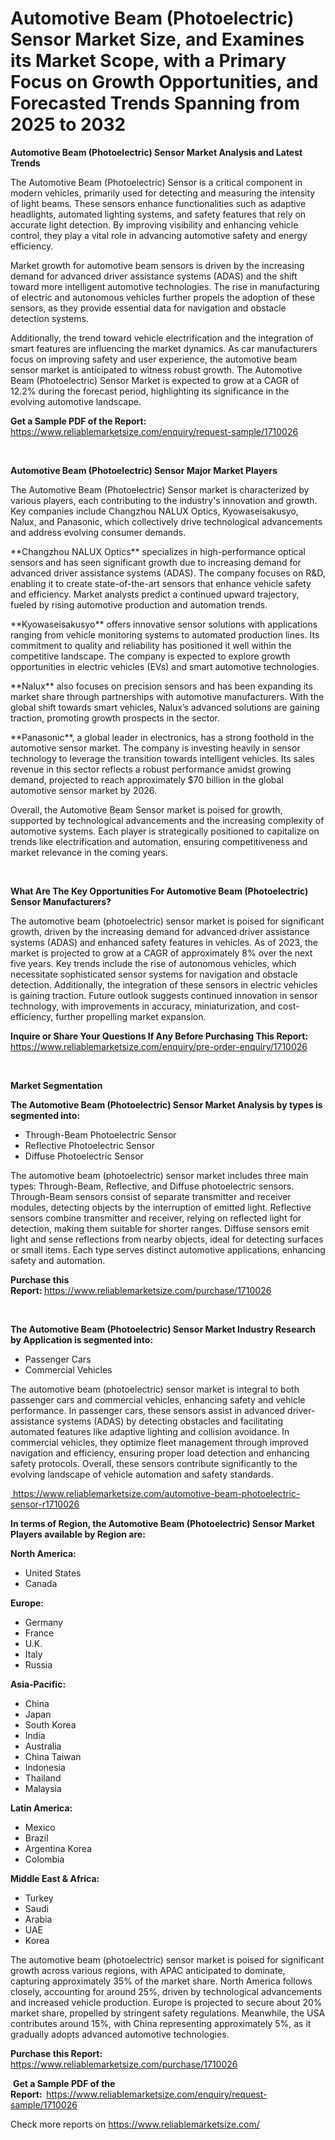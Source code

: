<p><h1>Automotive Beam (Photoelectric) Sensor Market Size, and Examines its Market Scope, with a Primary Focus on Growth Opportunities, and Forecasted Trends Spanning from 2025 to 2032</h1></p><p><strong>Automotive Beam (Photoelectric) Sensor Market Analysis and Latest Trends</strong></p>
<p><p>The Automotive Beam (Photoelectric) Sensor is a critical component in modern vehicles, primarily used for detecting and measuring the intensity of light beams. These sensors enhance functionalities such as adaptive headlights, automated lighting systems, and safety features that rely on accurate light detection. By improving visibility and enhancing vehicle control, they play a vital role in advancing automotive safety and energy efficiency.</p><p>Market growth for automotive beam sensors is driven by the increasing demand for advanced driver assistance systems (ADAS) and the shift toward more intelligent automotive technologies. The rise in manufacturing of electric and autonomous vehicles further propels the adoption of these sensors, as they provide essential data for navigation and obstacle detection systems. </p><p>Additionally, the trend toward vehicle electrification and the integration of smart features are influencing the market dynamics. As car manufacturers focus on improving safety and user experience, the automotive beam sensor market is anticipated to witness robust growth. The Automotive Beam (Photoelectric) Sensor Market is expected to grow at a CAGR of 12.2% during the forecast period, highlighting its significance in the evolving automotive landscape.</p></p>
<p><strong>Get a Sample PDF of the Report:&nbsp;</strong> <a href="https://www.reliablemarketsize.com/enquiry/request-sample/1710026?utm_campaign=1133&utm_medium=2&utm_source=Github&utm_content=ia&utm_term=15022025&utm_id=automotive-beam-photoelectric-sensor">https://www.reliablemarketsize.com/enquiry/request-sample/1710026</a></p>
<p>&nbsp;</p>
<p><strong>Automotive Beam (Photoelectric) Sensor Major Market Players</strong></p>
<p><p>The Automotive Beam (Photoelectric) Sensor market is characterized by various players, each contributing to the industry's innovation and growth. Key companies include Changzhou NALUX Optics, Kyowaseisakusyo, Nalux, and Panasonic, which collectively drive technological advancements and address evolving consumer demands.</p><p>**Changzhou NALUX Optics** specializes in high-performance optical sensors and has seen significant growth due to increasing demand for advanced driver assistance systems (ADAS). The company focuses on R&D, enabling it to create state-of-the-art sensors that enhance vehicle safety and efficiency. Market analysts predict a continued upward trajectory, fueled by rising automotive production and automation trends.</p><p>**Kyowaseisakusyo** offers innovative sensor solutions with applications ranging from vehicle monitoring systems to automated production lines. Its commitment to quality and reliability has positioned it well within the competitive landscape. The company is expected to explore growth opportunities in electric vehicles (EVs) and smart automotive technologies.</p><p>**Nalux** also focuses on precision sensors and has been expanding its market share through partnerships with automotive manufacturers. With the global shift towards smart vehicles, Nalux’s advanced solutions are gaining traction, promoting growth prospects in the sector.</p><p>**Panasonic**, a global leader in electronics, has a strong foothold in the automotive sensor market. The company is investing heavily in sensor technology to leverage the transition towards intelligent vehicles. Its sales revenue in this sector reflects a robust performance amidst growing demand, projected to reach approximately $70 billion in the global automotive sensor market by 2026.</p><p>Overall, the Automotive Beam Sensor market is poised for growth, supported by technological advancements and the increasing complexity of automotive systems. Each player is strategically positioned to capitalize on trends like electrification and automation, ensuring competitiveness and market relevance in the coming years.</p></p>
<p>&nbsp;</p>
<p><strong>What Are The Key Opportunities For Automotive Beam (Photoelectric) Sensor Manufacturers?</strong></p>
<p><p>The automotive beam (photoelectric) sensor market is poised for significant growth, driven by the increasing demand for advanced driver assistance systems (ADAS) and enhanced safety features in vehicles. As of 2023, the market is projected to grow at a CAGR of approximately 8% over the next five years. Key trends include the rise of autonomous vehicles, which necessitate sophisticated sensor systems for navigation and obstacle detection. Additionally, the integration of these sensors in electric vehicles is gaining traction. Future outlook suggests continued innovation in sensor technology, with improvements in accuracy, miniaturization, and cost-efficiency, further propelling market expansion.</p></p>
<p><strong>Inquire or Share Your Questions If Any Before Purchasing This Report:</strong> <a href="https://www.reliablemarketsize.com/enquiry/pre-order-enquiry/1710026?utm_campaign=1133&utm_medium=2&utm_source=Github&utm_content=ia&utm_term=15022025&utm_id=automotive-beam-photoelectric-sensor">https://www.reliablemarketsize.com/enquiry/pre-order-enquiry/1710026</a></p>
<p>&nbsp;</p>
<p><strong>Market Segmentation</strong></p>
<p><strong>The Automotive Beam (Photoelectric) Sensor Market Analysis by types is segmented into:</strong></p>
<p><ul><li>Through-Beam Photoelectric Sensor</li><li>Reflective Photoelectric Sensor</li><li>Diffuse Photoelectric Sensor</li></ul></p>
<p><p>The automotive beam (photoelectric) sensor market includes three main types: Through-Beam, Reflective, and Diffuse photoelectric sensors. Through-Beam sensors consist of separate transmitter and receiver modules, detecting objects by the interruption of emitted light. Reflective sensors combine transmitter and receiver, relying on reflected light for detection, making them suitable for shorter ranges. Diffuse sensors emit light and sense reflections from nearby objects, ideal for detecting surfaces or small items. Each type serves distinct automotive applications, enhancing safety and automation.</p></p>
<p><strong>Purchase this Report:&nbsp;</strong><a href="https://www.reliablemarketsize.com/purchase/1710026?utm_campaign=1133&utm_medium=2&utm_source=Github&utm_content=ia&utm_term=15022025&utm_id=automotive-beam-photoelectric-sensor">https://www.reliablemarketsize.com/purchase/1710026</a></p>
<p>&nbsp;</p>
<p><strong>The Automotive Beam (Photoelectric) Sensor Market Industry Research by Application is segmented into:</strong></p>
<p><ul><li>Passenger Cars</li><li>Commercial Vehicles</li></ul></p>
<p><p>The automotive beam (photoelectric) sensor market is integral to both passenger cars and commercial vehicles, enhancing safety and vehicle performance. In passenger cars, these sensors assist in advanced driver-assistance systems (ADAS) by detecting obstacles and facilitating automated features like adaptive lighting and collision avoidance. In commercial vehicles, they optimize fleet management through improved navigation and efficiency, ensuring proper load detection and enhancing safety protocols. Overall, these sensors contribute significantly to the evolving landscape of vehicle automation and safety standards.</p></p>
<p><a href="https://www.reliablemarketsize.com/automotive-beam-photoelectric-sensor-r1710026?utm_campaign=1133&utm_medium=2&utm_source=Github&utm_content=ia&utm_term=15022025&utm_id=automotive-beam-photoelectric-sensor">&nbsp;https://www.reliablemarketsize.com/automotive-beam-photoelectric-sensor-r1710026</a></p>
<p><strong>In terms of Region, the Automotive Beam (Photoelectric) Sensor Market Players available by Region are:</strong></p>
<p>
    <p> <strong> North America: </strong>
        <ul>
            <li>United States</li>
            <li>Canada</li>
        </ul>
        </p> 
    <p> <strong> Europe: </strong>
        <ul>
            <li>Germany</li>
            <li>France</li>
            <li>U.K.</li>
            <li>Italy</li>
            <li>Russia</li>
        </ul>
        </p> 
    <p> <strong> Asia-Pacific: </strong>
        <ul>
            <li>China</li>
            <li>Japan</li>
            <li>South Korea</li>
            <li>India</li>
            <li>Australia</li>
            <li>China Taiwan</li>
            <li>Indonesia</li>
            <li>Thailand</li>
            <li>Malaysia</li>
        </ul>
        </p> 
    <p> <strong> Latin America: </strong>
        <ul>
            <li>Mexico</li>
            <li>Brazil</li>
            <li>Argentina Korea</li>
            <li>Colombia</li>
        </ul>
        </p> 
    <p> <strong> Middle East & Africa: </strong>
        <ul>
            <li>Turkey</li>
            <li>Saudi</li>
            <li>Arabia</li>
            <li>UAE</li>
            <li>Korea</li>
        </ul>
    </p>
    </p>
<p><p>The automotive beam (photoelectric) sensor market is poised for significant growth across various regions, with APAC anticipated to dominate, capturing approximately 35% of the market share. North America follows closely, accounting for around 25%, driven by technological advancements and increased vehicle production. Europe is projected to secure about 20% market share, propelled by stringent safety regulations. Meanwhile, the USA contributes around 15%, with China representing approximately 5%, as it gradually adopts advanced automotive technologies.</p></p>
<p><strong>Purchase this Report: </strong><a href="https://www.reliablemarketsize.com/purchase/1710026?utm_campaign=1133&utm_medium=2&utm_source=Github&utm_content=ia&utm_term=15022025&utm_id=automotive-beam-photoelectric-sensor">https://www.reliablemarketsize.com/purchase/1710026</a></p>
<p>&nbsp;<strong>Get a Sample PDF of the Report:&nbsp;&nbsp;</strong><a href="https://www.reliablemarketsize.com/enquiry/request-sample/1710026?utm_campaign=1133&utm_medium=2&utm_source=Github&utm_content=ia&utm_term=15022025&utm_id=automotive-beam-photoelectric-sensor">https://www.reliablemarketsize.com/enquiry/request-sample/1710026</a></p>
<p><strong></strong></p>
<p>Check more reports on <a href="https://www.reliablemarketsize.com/?utm_campaign=1133&utm_medium=2&utm_source=Github&utm_content=ia&utm_term=15022025&utm_id=automotive-beam-photoelectric-sensor">https://www.reliablemarketsize.com/</a></p>